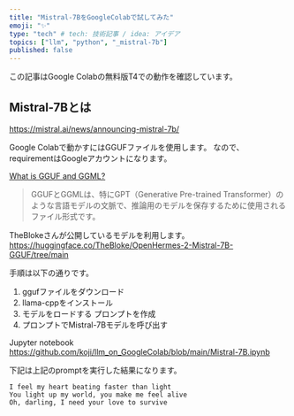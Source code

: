 ```yaml
---
title: "Mistral-7BをGoogleColabで試してみた"
emoji: "✨"
type: "tech" # tech: 技術記事 / idea: アイデア
topics: ["llm", "python", "_mistral-7b"]
published: false
---
```


この記事はGoogle Colabの無料版T4での動作を確認しています。

## Mistral-7Bとは
https://mistral.ai/news/announcing-mistral-7b/


Google Colabで動かすにはGGUFファイルを使用します。
なので、requirementはGoogleアカウントになります。

[What is GGUF and GGML?](https://medium.com/@phillipgimmi/what-is-gguf-and-ggml-e364834d241c#:~:text=GGUF%20and%20GGML%20are%20file%20formats%20used%20for%20storing%20models,Generative%20Pre%2Dtrained%20Transformer)

>GGUFとGGMLは、特にGPT（Generative Pre-trained Transformer）のような言語モデルの文脈で、推論用のモデルを保存するために使用されるファイル形式です。


TheBlokeさんが公開しているモデルを利用します。
https://huggingface.co/TheBloke/OpenHermes-2-Mistral-7B-GGUF/tree/main


手順は以下の通りです。
1. ggufファイルをダウンロード
2. llama-cppをインストール
3. モデルをロードする プロンプトを作成
4. プロンプトでMistral-7Bモデルを呼び出す


Jupyter notebook  
https://github.com/koji/llm_on_GoogleColab/blob/main/Mistral-7B.ipynb

下記は上記のpromptを実行した結果になります。

```
I feel my heart beating faster than light  
You light up my world, you make me feel alive  
Oh, darling, I need your love to survive  
```
